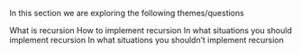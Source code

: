 In this section we are exploring the following themes/questions

What is recursion
How to implement recursion
In what situations you should implement recursion
In what situations you shouldn’t implement recursion
